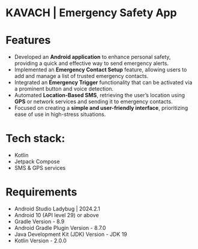 # KAVACH | Emergency Safety App

# Features

- Developed an **Android application** to enhance personal safety, providing a quick and effective way to send emergency alerts.
- Implemented an **Emergency Contact Setup** feature, allowing users to add and manage a list of trusted emergency contacts.
- Integrated an **Emergency Trigger** functionality that can be activated via a prominent button and voice detection.
- Automated **Location-Based SMS**, retrieving the user’s location using **GPS** or network services and sending it to emergency contacts.
- Focused on creating a **simple and user-friendly interface**, prioritizing ease of use in high-stress situations.

# Tech stack:
- Kotlin
- Jetpack Compose
- SMS & GPS services

# Requirements

- Android Studio Ladybug | 2024.2.1
- Android 10 (API level 29) or above
- Gradle Version - 8.9
- Android Gradle Plugin Version - 8.7.0
- Java Development Kit (JDK) Version - JDK 19
- Kotlin Version - 2.0.0
